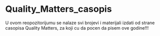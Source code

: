 # Quality_Matters_casopis
U ovom reopozitorijumu se nalaze svi brojevi i materijali izdati od strane casopisa Quality Matters, za koji cu da pocen da pisem ove godine!!!
